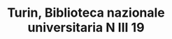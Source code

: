 ---
layout: ms-intro
title: Turin, Biblioteca nazionale universitaria N III 19
sigla: T
editor: Stephen P. McCormick
criteria: /t-praxis.html
edition: ../t-edition/t-edition-001r.html
facsimile: ../facsimiles/t-facsimile.html
notebook: ../facsimiles/r-facsimile.html
---